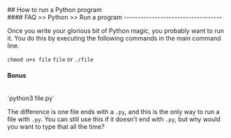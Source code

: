 <br>
<br>
## How to run a Python program
<br>
#### FAQ >> Python >> Run a program
-----------------------------------

  Once you write your glorious bit of Python magic, you probably want
to run it. You do this by executing the following commands in the main
command line.

`chmod u+x file`
`file` or `./file`
<br>
#### Bonus
<br>
`python3 file.py`

The difference is one file ends with a `.py`, and this is the only way
to run a file with `.py`. You can still use this if it doesn't end
with `.py`, but why would you want to type that all the time?
